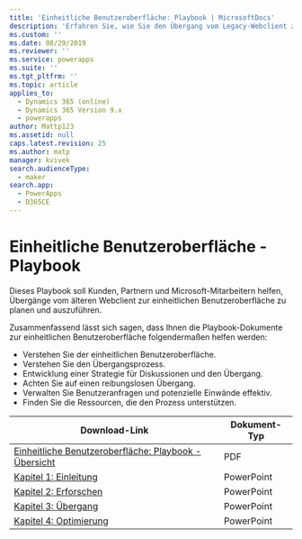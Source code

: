 ```yaml
---
title: 'Einheitliche Benutzeroberfläche: Playbook | MicrosoftDocs'
description: 'Erfahren Sie, wie Sie den Übergang vom Legacy-Webclient zur einheitlichen Benutzeroberfläche planen und durchführen können.'
ms.custom: ''
ms.date: 08/29/2019
ms.reviewer: ''
ms.service: powerapps
ms.suite: ''
ms.tgt_pltfrm: ''
ms.topic: article
applies_to:
  - Dynamics 365 (online)
  - Dynamics 365 Version 9.x
  - powerapps
author: Mattp123
ms.assetid: null
caps.latest.revision: 25
ms.author: matp
manager: kvivek
search.audienceType:
  - maker
search.app:
  - PowerApps
  - D365CE
---
```

# <a name="unified-interface-playbook"></a>Einheitliche Benutzeroberfläche - Playbook

Dieses Playbook soll Kunden, Partnern und Microsoft-Mitarbeitern helfen, Übergänge vom älteren Webclient zur einheitlichen Benutzeroberfläche zu planen und auszuführen.

Zusammenfassend lässt sich sagen, dass Ihnen die Playbook-Dokumente zur einheitlichen Benutzeroberfläche folgendermaßen helfen werden:
- Verstehen Sie der einheitlichen Benutzeroberfläche. 
- Verstehen Sie den Übergangsprozess.
- Entwicklung einer Strategie für Diskussionen und den Übergang.
- Achten Sie auf einen reibungslosen Übergang.
- Verwalten Sie Benutzeranfragen und potenzielle Einwände effektiv.
- Finden Sie die Ressourcen, die den Prozess unterstützen.

|Download-Link  |Dokument-Typ  |
|---------|---------|
|[Einheitliche Benutzeroberfläche: Playbook - Übersicht](http://download.microsoft.com/download/A/F/3/AF3D45A7-4F38-41BE-8956-1DF7A4A5AFDB/dynamics365unifiedinterfaceplaybook.pdf)      |   PDF      |
|[Kapitel 1: Einleitung](http://download.microsoft.com/download/A/F/3/AF3D45A7-4F38-41BE-8956-1DF7A4A5AFDB/playbook-ch1-initiate.pptx)     |  PowerPoint       |
|[Kapitel 2: Erforschen](http://download.microsoft.com/download/A/F/3/AF3D45A7-4F38-41BE-8956-1DF7A4A5AFDB/playbook-ch-2-explore.pptx)     |  PowerPoint       |
| [Kapitel 3: Übergang](https://download.microsoft.com/download/A/F/3/AF3D45A7-4F38-41BE-8956-1DF7A4A5AFDB/playbook-ch3-transition.pptx)|  PowerPoint     |
| [Kapitel 4: Optimierung](https://download.microsoft.com/download/A/F/3/AF3D45A7-4F38-41BE-8956-1DF7A4A5AFDB/playbook-ch4-optimize.pptx)  | PowerPoint  |

